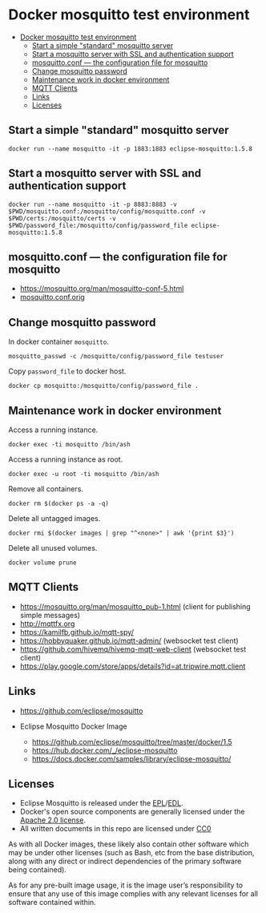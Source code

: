 # Docker mosquitto test environment

- [Docker mosquitto test environment](#docker-mosquitto-test-environment)
  - [Start a simple "standard" mosquitto server](#start-a-simple-%22standard%22-mosquitto-server)
  - [Start a mosquitto server with SSL and authentication support](#start-a-mosquitto-server-with-ssl-and-authentication-support)
  - [mosquitto.conf — the configuration file for mosquitto](#mosquittoconf--the-configuration-file-for-mosquitto)
  - [Change mosquitto password](#change-mosquitto-password)
  - [Maintenance work in docker environment](#maintenance-work-in-docker-environment)
  - [MQTT Clients](#mqtt-clients)
  - [Links](#links)
  - [Licenses](#licenses)

## Start a simple "standard" mosquitto server

```shell
docker run --name mosquitto -it -p 1883:1883 eclipse-mosquitto:1.5.8
```

## Start a mosquitto server with SSL and authentication support

```shell
docker run --name mosquitto -it -p 8883:8883 -v $PWD/mosquitto.conf:/mosquitto/config/mosquitto.conf -v $PWD/certs:/mosquitto/certs -v $PWD/password_file:/mosquitto/config/password_file eclipse-mosquitto:1.5.8
```

## mosquitto.conf — the configuration file for mosquitto

- https://mosquitto.org/man/mosquitto-conf-5.html
- [mosquitto.conf.orig](mosquitto.conf.orig)

## Change mosquitto password

In docker container `mosquitto`.

```shell
mosquitto_passwd -c /mosquitto/config/password_file testuser
```

Copy `password_file` to docker host.

```shell
docker cp mosquitto:/mosquitto/config/password_file .
```

## Maintenance work in docker environment

Access a running instance.

```shell
docker exec -ti mosquitto /bin/ash
```

Access a running instance as root.

```shell
docker exec -u root -ti mosquitto /bin/ash
```

Remove all containers.

```shell
docker rm $(docker ps -a -q)
```

Delete all untagged images.

```shell
docker rmi $(docker images | grep "^<none>" | awk '{print $3}')
```

Delete all unused volumes.

```shell
docker volume prune
```

## MQTT Clients

- https://mosquitto.org/man/mosquitto_pub-1.html (client for publishing simple messages)
- http://mqttfx.org
- https://kamilfb.github.io/mqtt-spy/
- https://hobbyquaker.github.io/mqtt-admin/ (websocket test client)
- https://github.com/hivemq/hivemq-mqtt-web-client (websocket test client)
- https://play.google.com/store/apps/details?id=at.tripwire.mqtt.client

## Links

- https://github.com/eclipse/mosquitto

- Eclipse Mosquitto Docker Image
  - https://github.com/eclipse/mosquitto/tree/master/docker/1.5
  - https://hub.docker.com/_/eclipse-mosquitto
  - https://docs.docker.com/samples/library/eclipse-mosquitto/

## Licenses

- Eclipse Mosquitto is released under the [EPL](https://www.eclipse.org/legal/epl-v10.html)/[EDL](https://www.eclipse.org/org/documents/edl-v10.php).
- Docker's open source components are generally licensed under the [Apache 2.0 license](https://choosealicense.com/licenses/apache-2.0/).
- All written documents in this repo are licensed under [CC0](https://choosealicense.com/licenses/cc0-1.0/)

As with all Docker images, these likely also contain other software which may
be under other licenses (such as Bash, etc from the base distribution, along
with any direct or indirect dependencies of the primary software being
contained).

As for any pre-built image usage, it is the image user’s responsibility to
ensure that any use of this image complies with any relevant licenses for all
software contained within.

